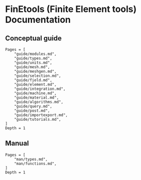 # FinEtools (Finite Element tools) Documentation


## Conceptual guide

```@contents
Pages = [
    "guide/modules.md",
    "guide/types.md",
    "guide/units.md",
    "guide/mesh.md",
    "guide/meshgen.md",
    "guide/selection.md",
    "guide/field.md",
    "guide/element.md",
    "guide/integration.md",
    "guide/machine.md",
    "guide/material.md",
    "guide/algorithms.md",
    "guide/query.md",
    "guide/post.md",
    "guide/importexport.md",
    "guide/tutorials.md",
]
Depth = 1
```

## Manual

```@contents
Pages = [
    "man/types.md",
    "man/functions.md",
]
Depth = 1
```
